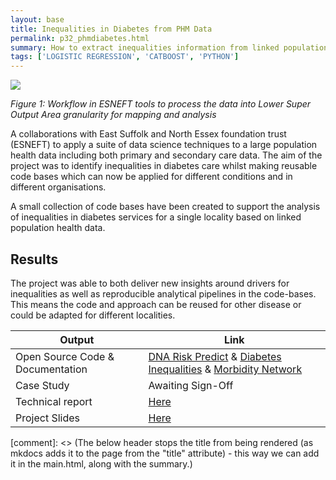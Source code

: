 ```yaml
---
layout: base
title: Inequalities in Diabetes from PHM Data
permalink: p32_phmdiabetes.html
summary: How to extract inequalities information from linked population health management data
tags: ['LOGISTIC REGRESSION', 'CATBOOST', 'PYTHON']
---
```


![](../images/p32fig1.png)
<p align="left">
    <em>Figure 1: Workflow in ESNEFT tools to process the data into Lower Super Output Area granularity for mapping and analysis</em>
</p>

A collaborations with East Suffolk and North Essex foundation trust (ESNEFT) to apply a suite of data science techniques to a large population health data including both primary and secondary care data.  The aim of the project was to identify inequalities in diabetes care whilst making reusable code bases which can now be applied for different conditions and in different organisations.

A small collection of code bases have been created to support the analysis of inequalities in diabetes services for a single locality based on linked population health data.

## Results

The project was able to both deliver new insights around drivers for inequalities as well as reproducible analytical pipelines in the code-bases.  This means the code and approach can be reused for other disease or could be adapted for different localities.


| Output | Link |
| ---- | ---- |
| Open Source Code & Documentation | [DNA Risk Predict](https://github.com/nhsx/dna-risk-predict) & [Diabetes Inequalities](https://github.com/nhsx/p24-pvt-diabetes-inequal) & [Morbidity Network](https://github.com/nhsx/morbidity_network_analysis)|
| Case Study | Awaiting Sign-Off |
| Technical report | [Here](https://github.com/nhsx/ESNEFT_diabetes_StephenRicher/blob/main/stephen-richer-report.pdf) |
| Project Slides | [Here](https://github.com/nhsx/ESNEFT_diabetes_StephenRicher/blob/main/stephen-richer-slides.pdf) |

[comment]: <> (The below header stops the title from being rendered (as mkdocs adds it to the page from the "title" attribute) - this way we can add it in the main.html, along with the summary.)
#
